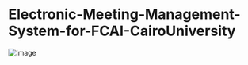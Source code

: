 # Electronic-Meeting-Management-System-for-FCAI-CairoUniversity
![image]([http://url/to/img.png](https://www.google.com/url?sa=i&url=https%3A%2F%2Fwww.facebook.com%2FFacultyofComputersandArtificialIntelligenceCU%2F&psig=AOvVaw0nVT9oII7HeWHq0qVYJMf8&ust=1694943987318000&source=images&cd=vfe&opi=89978449&ved=0CBAQjRxqFwoTCPC5vMTsroEDFQAAAAAdAAAAABAE)https://www.google.com/url?sa=i&url=https%3A%2F%2Fwww.facebook.com%2FFacultyofComputersandArtificialIntelligenceCU%2F&psig=AOvVaw0nVT9oII7HeWHq0qVYJMf8&ust=1694943987318000&source=images&cd=vfe&opi=89978449&ved=0CBAQjRxqFwoTCPC5vMTsroEDFQAAAAAdAAAAABAE)
